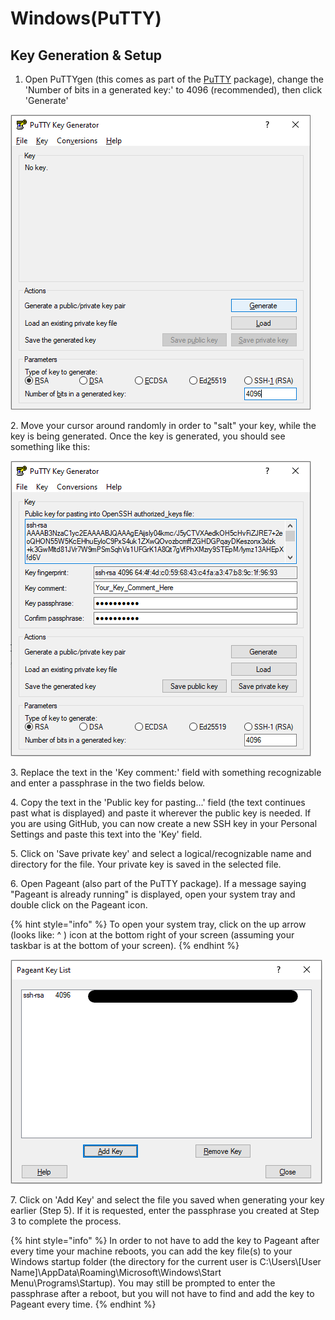 # Windows(PuTTY)

## Key Generation & Setup

1. Open PuTTYgen (this comes as part of the [PuTTY](https://www.chiark.greenend.org.uk/\~sgtatham/putty/latest.html) package), change the 'Number of bits in a generated key:' to 4096 (recommended), then click 'Generate'

![](<../../../.gitbook/assets/image (4) (1) (1).png>)

2\. Move your cursor around randomly in order to "salt" your key, while the key is being generated. Once the key is generated, you should see something like this:

![](<../../../.gitbook/assets/image (6).png>)

3\. Replace the text in the 'Key comment:' field with something recognizable and enter a passphrase in the two fields below.&#x20;

4\. Copy the text in the 'Public key for pasting...' field (the text continues past what is displayed) and paste it wherever the public key is needed. If you are using GitHub, you can now create a new SSH key in your Personal Settings and paste this text into the 'Key' field.&#x20;

5\. Click on 'Save private key' and select a logical/recognizable name and directory for the file. Your private key is saved in the selected file.

6\. Open Pageant (also part of the PuTTY package). If a message saying "Pageant is already running" is displayed, open your system tray and double click on the Pageant icon.

{% hint style="info" %}
To open your system tray, click on the up arrow (looks like: ^ ) icon at the bottom right of your screen (assuming your taskbar is at the bottom of your screen).
{% endhint %}

![](<../../../.gitbook/assets/image (5) (1).png>)

7\. Click on 'Add Key' and select the file you saved when generating your key earlier (Step 5). If it is requested, enter the passphrase you created at Step 3 to complete the process.

{% hint style="info" %}
In order to not have to add the key to Pageant after every time your machine reboots, you can add the key file(s) to your Windows startup folder (the directory for the current user is C:\Users\\\[User Name]\AppData\Roaming\Microsoft\Windows\Start Menu\Programs\Startup). You may still be prompted to enter the passphrase after a reboot, but you will not have to find and add the key to Pageant every time.
{% endhint %}
